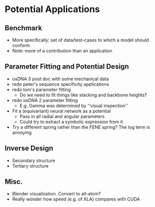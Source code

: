 # Potential Applications

## Benchmark
- More specifically: set of data/test-cases to which a model should conform
- Note: more of a contribution than an application

## Parameter Fitting and Potential Design
- oxDNA 3 post doc with some mechanical data
- redo peter's sequence specificity applications
- redo tom's parameter fitting
  - Do we need to fit things like stacking and backbone heights?
- redo oxDNA 2 parameter fitting
  - E.g. Gamma was determined by ''visual inspection''
- Fit a (equivariant) neural network as a potential
  - Pass in all radial and angular parameters
  - Could try to extract a symbolic expression from it
- Try a different spring rather than the FENE spring? The log term is annoying

## Inverse Design
- Secondary structure
- Tertiary structure

## Misc.
- Blender visualization. Convert to all-atom?
- Really wonder how speed (e.g. of XLA) compares with CUDA

